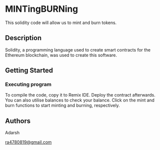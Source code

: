 # MINTingBURNing

This solidity code will allow us to mint and burn tokens.

## Description 

Solidity, a programming language used to create smart contracts for the Ethereum blockchain, was used to create this software.

## Getting Started

 ### Executing program
To compile the code, copy it to Remix IDE.
Deploy the contract afterwards.
You can also utilise balances to check your balance. Click on the mint and burn functions to start minting and burning, respectively.

 ## Authors 

Adarsh

ra4780819@gmail.com
